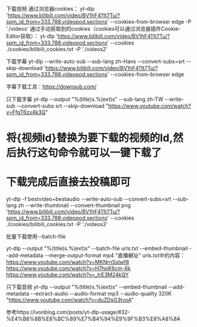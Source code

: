 下载视频
通过浏览器cookies：
yt-dlp 'https://www.bilibili.com/video/BV1hF411t7Tu/?spm_id_from=333.788.videopod.sections' --cookies-from-browser edge -P './videos'
通过手动获取到的cookies（cookies可以通过浏览器插件Cookie-Editor获取）：
yt-dlp 'https://www.bilibili.com/video/BV1hF411t7Tu/?spm_id_from=333.788.videopod.sections' --cookies ./cookies/bilibili_cookies.txt -P './videos2'

下载字幕
yt-dlp --write-auto-sub --sub-lang zh-Hans --convert-subs=srt --skip-download 'https://www.bilibili.com/video/BV1hF411t7Tu/?spm_id_from=333.788.videopod.sections' --cookies-from-browser edge

字幕下载工具：https://downsub.com/

只下载字幕
yt-dlp --output "%(title)s.%(ext)s" --sub-lang zh-TW --write-sub --convert-subs srt --skip-download "https://www.youtube.com/watch?v=FfgT6zx4k3Q"


# 将{视频Id}替换为要下载的视频的Id,然后执行这句命令就可以一键下载了
# 下载完成后直接去投稿即可
yt-dlp -f bestvideo+bestaudio --write-auto-sub --convert-subs=srt --sub-lang zh --write-thumbnail --convert-thumbnail png 'https://www.bilibili.com/video/BV1hF411t7Tu/?spm_id_from=333.788.videopod.sections' --cookies ./cookies/bilibili_cookies.txt -P './videos3'


批量下载使用--batch-file

yt-dlp --output "%(title)s.%(ext)s" --batch-file urls.txt --embed-thumbnail --add-metadata --merge-output-format mp4 "直播網址"
urls.txt中的内容：
https://www.youtube.com/watch?v=MKNrnSsIwf8
https://www.youtube.com/watch?v=H7hpK6cm-6k
https://www.youtube.com/watch?v=_trE3M24kQY



只下载音频
yt-dlp --output "%(title)s.%(ext)s" --embed-thumbnail --add-metadata --extract-audio --audio-format mp3 --audio-quality 320K "https://www.youtube.com/watch?v=duZDsG3tvoA"


参考https://ivonblog.com/posts/yt-dlp-usage/#32-%E4%B8%8B%E8%BC%89%E7%B4%94%E9%9F%B3%E8%A8%8A